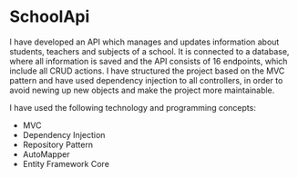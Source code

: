 # SchoolApi
I have developed an API which manages and updates information about students, teachers and subjects of a school. It is connected to a database, where all information
is saved and the API consists of 16 endpoints, which include all CRUD actions. 
I have structured the project based on the MVC pattern and have used dependency injection to all controllers, in order to avoid newing up new objects and make the project more maintainable. 

I have used the following technology and programming concepts:
 * MVC 
 * Dependency Injection 
 * Repository Pattern
 * AutoMapper 
 * Entity Framework Core
 

